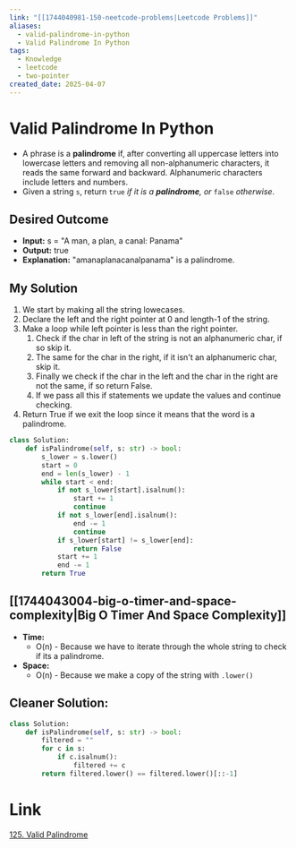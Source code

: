 ```yaml
---
link: "[[1744040981-150-neetcode-problems|Leetcode Problems]]"
aliases:
  - valid-palindrome-in-python
  - Valid Palindrome In Python
tags:
  - Knowledge
  - leetcode
  - two-pointer
created_date: 2025-04-07
---
```

# Valid Palindrome In Python
- A phrase is a **palindrome** if, after converting all uppercase letters into lowercase letters and removing all non-alphanumeric characters, it reads the same forward and backward. Alphanumeric characters include letters and numbers.
- Given a string `s`, return `true` _if it is a **palindrome**, or_ `false` _otherwise_.
## Desired Outcome
- **Input:** s = "A man, a plan, a canal: Panama"
- **Output:** true
- **Explanation:** "amanaplanacanalpanama" is a palindrome.
## My Solution
1. We start by making all the string lowecases.
2. Declare the left and the right pointer at 0 and length-1 of the string.
3. Make a loop while left pointer is less than the right pointer.
	1. Check if the char in left of the string is not an alphanumeric char, if so skip it.
	2. The same for the char in the right, if it isn't an alphanumeric char, skip it.
	3. Finally we check if the char in the left and the char in the right are not the same, if so return False.
	4. If we pass all this if statements we update the values and continue checking.
4. Return True if we exit the loop since it means that the word is a palindrome.

```python
class Solution:
	def isPalindrome(self, s: str) -> bool:
		s_lower = s.lower()
		start = 0
		end = len(s_lower) - 1
		while start < end:
			if not s_lower[start].isalnum():
				start += 1
				continue
			if not s_lower[end].isalnum():
				end -= 1
				continue
			if s_lower[start] != s_lower[end]:
				return False
			start += 1
			end -= 1
		return True
```

## [[1744043004-big-o-timer-and-space-complexity|Big O Timer And Space Complexity]]
- **Time:**
	- O(n) - Because we have to iterate through the whole string to check if its a palindrome.
- **Space:**
	- O(n) - Because we make a copy of the string with `.lower()`
## Cleaner Solution:
```python
class Solution:
	def isPalindrome(self, s: str) -> bool:
		filtered = ""
        for c in s:
            if c.isalnum():
                filtered += c
        return filtered.lower() == filtered.lower()[::-1]
```
# Link
[125. Valid Palindrome](https://leetcode.com/problems/valid-palindrome/)